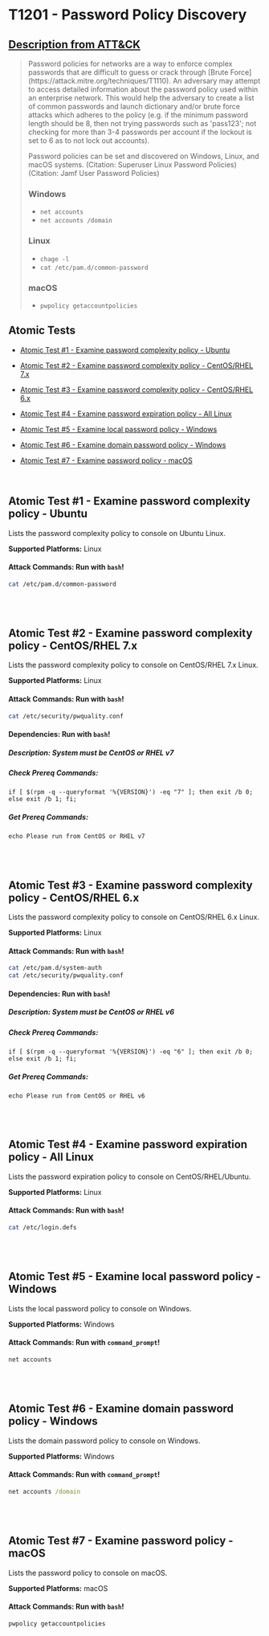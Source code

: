 # T1201 - Password Policy Discovery
## [Description from ATT&CK](https://attack.mitre.org/wiki/Technique/T1201)
<blockquote>Password policies for networks are a way to enforce complex passwords that are difficult to guess or crack through [Brute Force](https://attack.mitre.org/techniques/T1110). An adversary may attempt to access detailed information about the password policy used within an enterprise network. This would help the adversary to create a list of common passwords and launch dictionary and/or brute force attacks which adheres to the policy (e.g. if the minimum password length should be 8, then not trying passwords such as 'pass123'; not checking for more than 3-4 passwords per account if the lockout is set to 6 as to not lock out accounts).

Password policies can be set and discovered on Windows, Linux, and macOS systems. (Citation: Superuser Linux Password Policies) (Citation: Jamf User Password Policies)

### Windows
* <code>net accounts</code>
* <code>net accounts /domain</code>

### Linux
* <code>chage -l <username></code>
* <code>cat /etc/pam.d/common-password</code>

### macOS
* <code>pwpolicy getaccountpolicies</code></blockquote>

## Atomic Tests

- [Atomic Test #1 - Examine password complexity policy - Ubuntu](#atomic-test-1---examine-password-complexity-policy---ubuntu)

- [Atomic Test #2 - Examine password complexity policy - CentOS/RHEL 7.x](#atomic-test-2---examine-password-complexity-policy---centosrhel-7x)

- [Atomic Test #3 - Examine password complexity policy - CentOS/RHEL 6.x](#atomic-test-3---examine-password-complexity-policy---centosrhel-6x)

- [Atomic Test #4 - Examine password expiration policy - All Linux](#atomic-test-4---examine-password-expiration-policy---all-linux)

- [Atomic Test #5 - Examine local password policy - Windows](#atomic-test-5---examine-local-password-policy---windows)

- [Atomic Test #6 - Examine domain password policy - Windows](#atomic-test-6---examine-domain-password-policy---windows)

- [Atomic Test #7 - Examine password policy - macOS](#atomic-test-7---examine-password-policy---macos)


<br/>

## Atomic Test #1 - Examine password complexity policy - Ubuntu
Lists the password complexity policy to console on Ubuntu Linux.

**Supported Platforms:** Linux



#### Attack Commands: Run with `bash`! 


```bash
cat /etc/pam.d/common-password
```






<br/>
<br/>

## Atomic Test #2 - Examine password complexity policy - CentOS/RHEL 7.x
Lists the password complexity policy to console on CentOS/RHEL 7.x Linux.

**Supported Platforms:** Linux



#### Attack Commands: Run with `bash`! 


```bash
cat /etc/security/pwquality.conf
```



#### Dependencies:  Run with `bash`!
##### Description: System must be CentOS or RHEL v7
##### Check Prereq Commands:
```
if [ $(rpm -q --queryformat '%{VERSION}') -eq "7" ]; then exit /b 0; else exit /b 1; fi; 
```
##### Get Prereq Commands:
```
echo Please run from CentOS or RHEL v7
```




<br/>
<br/>

## Atomic Test #3 - Examine password complexity policy - CentOS/RHEL 6.x
Lists the password complexity policy to console on CentOS/RHEL 6.x Linux.

**Supported Platforms:** Linux



#### Attack Commands: Run with `bash`! 


```bash
cat /etc/pam.d/system-auth
cat /etc/security/pwquality.conf
```



#### Dependencies:  Run with `bash`!
##### Description: System must be CentOS or RHEL v6
##### Check Prereq Commands:
```
if [ $(rpm -q --queryformat '%{VERSION}') -eq "6" ]; then exit /b 0; else exit /b 1; fi; 
```
##### Get Prereq Commands:
```
echo Please run from CentOS or RHEL v6
```




<br/>
<br/>

## Atomic Test #4 - Examine password expiration policy - All Linux
Lists the password expiration policy to console on CentOS/RHEL/Ubuntu.

**Supported Platforms:** Linux



#### Attack Commands: Run with `bash`! 


```bash
cat /etc/login.defs
```






<br/>
<br/>

## Atomic Test #5 - Examine local password policy - Windows
Lists the local password policy to console on Windows.

**Supported Platforms:** Windows



#### Attack Commands: Run with `command_prompt`! 


```cmd
net accounts
```






<br/>
<br/>

## Atomic Test #6 - Examine domain password policy - Windows
Lists the domain password policy to console on Windows.

**Supported Platforms:** Windows



#### Attack Commands: Run with `command_prompt`! 


```cmd
net accounts /domain
```






<br/>
<br/>

## Atomic Test #7 - Examine password policy - macOS
Lists the password policy to console on macOS.

**Supported Platforms:** macOS



#### Attack Commands: Run with `bash`! 


```bash
pwpolicy getaccountpolicies
```






<br/>
